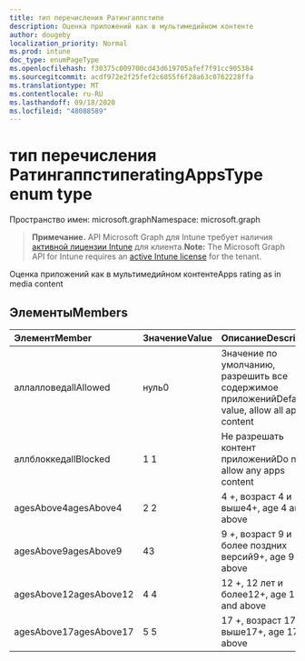 ```yaml
---
title: тип перечисления Ратингаппстипе
description: Оценка приложений как в мультимедийном контенте
author: dougeby
localization_priority: Normal
ms.prod: intune
doc_type: enumPageType
ms.openlocfilehash: f30375c009700cd43d619705afef7f91cc905384
ms.sourcegitcommit: acdf972e2f25fef2c6855f6f28a63c0762228ffa
ms.translationtype: MT
ms.contentlocale: ru-RU
ms.lasthandoff: 09/18/2020
ms.locfileid: "48088589"
---
```

# <a name="ratingappstype-enum-type"></a><span data-ttu-id="2d407-103">тип перечисления Ратингаппстипе</span><span class="sxs-lookup"><span data-stu-id="2d407-103">ratingAppsType enum type</span></span>

<span data-ttu-id="2d407-104">Пространство имен: microsoft.graph</span><span class="sxs-lookup"><span data-stu-id="2d407-104">Namespace: microsoft.graph</span></span>

> <span data-ttu-id="2d407-105">**Примечание.** API Microsoft Graph для Intune требует наличия [активной лицензии Intune](https://go.microsoft.com/fwlink/?linkid=839381) для клиента.</span><span class="sxs-lookup"><span data-stu-id="2d407-105">**Note:** The Microsoft Graph API for Intune requires an [active Intune license](https://go.microsoft.com/fwlink/?linkid=839381) for the tenant.</span></span>

<span data-ttu-id="2d407-106">Оценка приложений как в мультимедийном контенте</span><span class="sxs-lookup"><span data-stu-id="2d407-106">Apps rating as in media content</span></span>

## <a name="members"></a><span data-ttu-id="2d407-107">Элементы</span><span class="sxs-lookup"><span data-stu-id="2d407-107">Members</span></span>
|<span data-ttu-id="2d407-108">Элемент</span><span class="sxs-lookup"><span data-stu-id="2d407-108">Member</span></span>|<span data-ttu-id="2d407-109">Значение</span><span class="sxs-lookup"><span data-stu-id="2d407-109">Value</span></span>|<span data-ttu-id="2d407-110">Описание</span><span class="sxs-lookup"><span data-stu-id="2d407-110">Description</span></span>|
|:---|:---|:---|
|<span data-ttu-id="2d407-111">аллалловед</span><span class="sxs-lookup"><span data-stu-id="2d407-111">allAllowed</span></span>|<span data-ttu-id="2d407-112">нуль</span><span class="sxs-lookup"><span data-stu-id="2d407-112">0</span></span>|<span data-ttu-id="2d407-113">Значение по умолчанию, разрешить все содержимое приложений</span><span class="sxs-lookup"><span data-stu-id="2d407-113">Default value, allow all apps content</span></span>|
|<span data-ttu-id="2d407-114">аллблоккед</span><span class="sxs-lookup"><span data-stu-id="2d407-114">allBlocked</span></span>|<span data-ttu-id="2d407-115">1 </span><span class="sxs-lookup"><span data-stu-id="2d407-115">1</span></span>|<span data-ttu-id="2d407-116">Не разрешать контент приложений</span><span class="sxs-lookup"><span data-stu-id="2d407-116">Do not allow any apps content</span></span>|
|<span data-ttu-id="2d407-117">agesAbove4</span><span class="sxs-lookup"><span data-stu-id="2d407-117">agesAbove4</span></span>|<span data-ttu-id="2d407-118">2 </span><span class="sxs-lookup"><span data-stu-id="2d407-118">2</span></span>|<span data-ttu-id="2d407-119">4 +, возраст 4 и выше</span><span class="sxs-lookup"><span data-stu-id="2d407-119">4+, age 4 and above</span></span>|
|<span data-ttu-id="2d407-120">agesAbove9</span><span class="sxs-lookup"><span data-stu-id="2d407-120">agesAbove9</span></span>|<span data-ttu-id="2d407-121">4</span><span class="sxs-lookup"><span data-stu-id="2d407-121">3</span></span>|<span data-ttu-id="2d407-122">9 +, возраст 9 и более поздних версий</span><span class="sxs-lookup"><span data-stu-id="2d407-122">9+, age 9 and above</span></span>|
|<span data-ttu-id="2d407-123">agesAbove12</span><span class="sxs-lookup"><span data-stu-id="2d407-123">agesAbove12</span></span>|<span data-ttu-id="2d407-124">4 </span><span class="sxs-lookup"><span data-stu-id="2d407-124">4</span></span>|<span data-ttu-id="2d407-125">12 +, 12 лет и более</span><span class="sxs-lookup"><span data-stu-id="2d407-125">12+, age 12 and above</span></span> |
|<span data-ttu-id="2d407-126">agesAbove17</span><span class="sxs-lookup"><span data-stu-id="2d407-126">agesAbove17</span></span>|<span data-ttu-id="2d407-127">5 </span><span class="sxs-lookup"><span data-stu-id="2d407-127">5</span></span>|<span data-ttu-id="2d407-128">17 +, возраст 17 и выше</span><span class="sxs-lookup"><span data-stu-id="2d407-128">17+, age 17 and above</span></span>|









